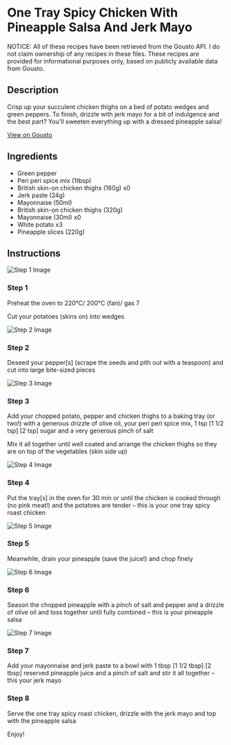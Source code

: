 # One Tray Spicy Chicken With Pineapple Salsa And Jerk Mayo

NOTICE: All of these recipes have been retrieved from the Gousto API. I do not claim ownership of any recipes in these files. These recipes are provided for informational purposes only, based on publicly available data from Gousto.

## Description

Crisp up your succulent chicken thighs on a bed of potato wedges and green peppers. To finish, drizzle with jerk mayo for a bit of indulgence and the best part? You'll sweeten everything up with a dressed pineapple salsa!

[View on Gousto](https://www.gousto.co.uk/recipes/cookbook/one-tray-spicy-roast-chicken-with-pineapple-salsa-and-jerk-mayo)

## Ingredients

- Green pepper
- Peri peri spice mix (1tbsp)
- British skin-on chicken thighs (160g) x0
- Jerk paste (24g)
- Mayonnaise (50ml)
- British skin-on chicken thighs (320g)
- Mayonnaise (30ml) x0
- White potato x3
- Pineapple slices (220g)

## Instructions

![Step 1 Image](https://production-media.gousto.co.uk/cms/recipe-step-image/Step-1-copy-2-1730219989580-x200.jpg)

### Step 1

Preheat the oven to 220°C/ 200°C (fan)/ gas 7

Cut your potatoes (skins on) into wedges

![Step 2 Image](https://production-media.gousto.co.uk/cms/recipe-step-image/Step-2-copy-2-1730219998782-x200.jpg)

### Step 2

Deseed your pepper[s] (scrape the seeds and pith out with a teaspoon) and cut into large bite-sized pieces

![Step 3 Image](https://production-media.gousto.co.uk/cms/recipe-step-image/Step-3-copy-2-1730220007277-x200.jpg)

### Step 3

Add your chopped potato, pepper and chicken thighs to a baking tray (or two!) with a generous drizzle of olive oil, your peri peri spice mix, 1 tsp <span class="text-purple">[1 1/2 tsp] </span><span class="text-danger">[2 tsp] </span>sugar and a very generous pinch of salt

Mix it all together until well coated and arrange the chicken thighs so they are on top of the vegetables (skin side up)

![Step 4 Image](https://production-media.gousto.co.uk/cms/recipe-step-image/Step-4-copy-2-1730220014606-x200.jpg)

### Step 4

Put the tray[s] in the oven for 30 min or until the chicken is cooked through (no pink meat!) and the potatoes are tender – this is your one tray spicy roast chicken

![Step 5 Image](https://production-media.gousto.co.uk/cms/recipe-step-image/Step-5-copy-2-1730220022435-x200.jpg)

### Step 5

Meanwhile, drain your pineapple (save the juice!) and chop finely

![Step 6 Image](https://production-media.gousto.co.uk/cms/recipe-step-image/Step-6-copy-2-1730220030405-x200.jpg)

### Step 6

Season the chopped pineapple with a pinch of salt and pepper and a drizzle of olive oil and toss together until fully combined – this is your pineapple salsa

![Step 7 Image](https://production-media.gousto.co.uk/cms/recipe-step-image/Step-7-copy-2-1730220054956-x200.jpg)

### Step 7

Add your mayonnaise and jerk paste to a bowl with 1 tbsp <span class="text-purple">[1 1/2 tbsp] </span><span class="text-danger">[2 tbsp]</span> reserved pineapple juice and a pinch of salt and stir it all together – this your jerk mayo

### Step 8

Serve the one tray spicy roast chicken, drizzle with the jerk mayo and top with the pineapple salsa

Enjoy!

